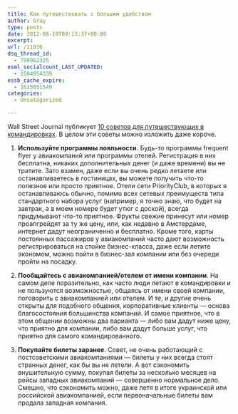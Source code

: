 ```yaml
---
title: Как путешествовать с большим удобством
author: Gray
type: posts
date: 2012-08-10T09:13:37+00:00
excerpt:
url: /11036
dsq_thread_id:
  - 799962325
esml_socialcount_LAST_UPDATED:
  - 1504954339
essb_cache_expire:
  - 1615051549
categories:
  - Uncategorized

---
```








Wall Street Journal публикует [10 советов для путешествующих в командировках][1]. В целом эти советы можно изложить даже короче.

1. **Используйте программы лояльности.** Будь-то программы frequent flyer у авиакомпаний или программы отелей. Регистрация в них бесплатна, никаких дополнительных денег (и даже времени) вы не тратите. Зато взамен, даже если вы очень редко летаете или останавливаетесь в гостиницах, вы можете получить что-то полезное или просто приятное. Отели сети PriorityClub, в которых я останавливаюсь обычно, помимо всех сетевых преимуществ типа стандартного набора услуг (например, я точно знаю, что будет на завтрак, а в моем номере будет утюг с доской), всегда придумывают что-то приятное. Фрукты свежие принесут или номер проапгрейдят за ту же цену, или, как недавно в Амстердаме, интернет дадут неограниченно и бесплатно. Кроме того, карты постоянных пассажиров у авиакомпаний часто дают возможность регистрироваться на стойке бизнес-класса, даже если летите экономом, можно пойти в бизнес-зал компании или без очереди пройти на посадку. 

2. **Пообщайтесь с авиакомпанией/отелем от имени компании**. На самом деле поразительно, как часто люди летают в командировки и не пользуются возможностью, общаясь от имени своей компании, поговорить с авиакомпанией или отелем. И те, и другие очень открыты для подобного общения, корпоративные клиенты — основа благосостояния большинства компаний. И самое приятное, что в этом общении возможны два варианта — либо вам дадут ниже цену, что приятно для компании, либо вам дадут больше услуг, что приятно для самого командированного. 

3. **Покупайте билеты заранее**. Совет, не очень работающий с постсоветскими авиакомпаниями — билеты у них всегда стоят странных денег, как бы вы не летели. А вот сэкономить внушительную сумму, покупая билеты за несколько месяцев на рейсы западных авиакомпаний — совершенно нормальное дело. Смешно, что сэкономить можно, даже летя в итоге украинской или российской авиакомпанией, если первоначальные билеты вам продала западная компания. 

 [1]: http://online.wsj.com/article/SB10000872396390443866404577563174176967822.html